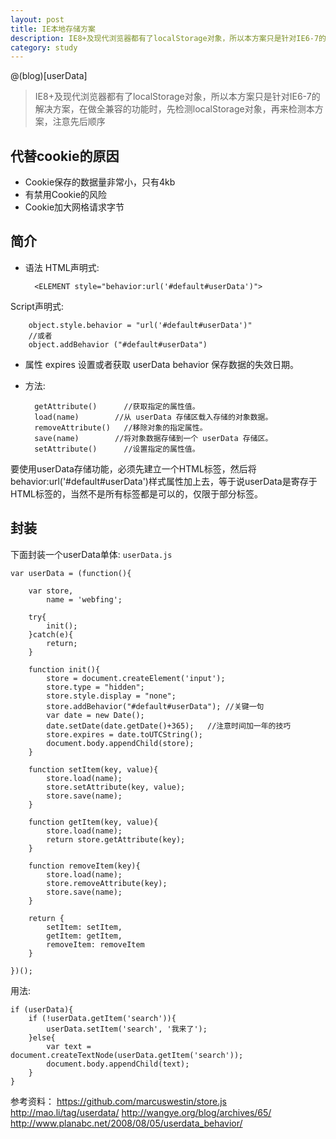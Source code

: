 ```yaml
---
layout: post
title: IE本地存储方案
description: IE8+及现代浏览器都有了localStorage对象，所以本方案只是针对IE6-7的解决方案，在做全兼容的功能时，先检测localStorage对象，再来检测本方案，注意先后顺序
category: study
---
```


@(blog)[userData]

> IE8+及现代浏览器都有了localStorage对象，所以本方案只是针对IE6-7的解决方案，在做全兼容的功能时，先检测localStorage对象，再来检测本方案，注意先后顺序

## 代替cookie的原因

* Cookie保存的数据量非常小，只有4kb
* 有禁用Cookie的风险
* Cookie加大网格请求字节

## 简介

* 语法
 HTML声明式:

        <ELEMENT style="behavior:url('#default#userData')">
 Script声明式:

        object.style.behavior = "url('#default#userData')"
        //或者
        object.addBehavior ("#default#userData")

* 属性
 expires 设置或者获取 userData behavior 保存数据的失效日期。

* 方法:

        getAttribute()      //获取指定的属性值。
        load(name)        //从 userData 存储区载入存储的对象数据。
        removeAttribute()   //移除对象的指定属性。
        save(name)        //将对象数据存储到一个 userData 存储区。
        setAttribute()      //设置指定的属性值。

要使用userData存储功能，必须先建立一个HTML标签，然后将behavior:url('#default#userData')样式属性加上去，等于说userData是寄存于HTML标签的，当然不是所有标签都是可以的，仅限于部分标签。

## 封装

下面封装一个userData单体: `userData.js`

    var userData = (function(){

        var store,
            name = 'webfing';

        try{
            init();
        }catch(e){
            return;
        }

        function init(){
            store = document.createElement('input');
            store.type = "hidden";
            store.style.display = "none";
            store.addBehavior("#default#userData"); //关键一句
            var date = new Date();
            date.setDate(date.getDate()+365);   //注意时间加一年的技巧
            store.expires = date.toUTCString();
            document.body.appendChild(store);
        }

        function setItem(key, value){
            store.load(name);
            store.setAttribute(key, value);
            store.save(name);
        }

        function getItem(key, value){
            store.load(name);
            return store.getAttribute(key);
        }

        function removeItem(key){
            store.load(name);
            store.removeAttribute(key);
            store.save(name);
        }

        return {
            setItem: setItem,
            getItem: getItem,
            removeItem: removeItem
        }

    })();

用法:

    if (userData){
        if (!userData.getItem('search')){
            userData.setItem('search', '我来了');
        }else{
            var text = document.createTextNode(userData.getItem('search'));
            document.body.appendChild(text);
        }
    }



参考资料：
https://github.com/marcuswestin/store.js
http://mao.li/tag/userdata/
http://wangye.org/blog/archives/65/
http://www.planabc.net/2008/08/05/userdata_behavior/